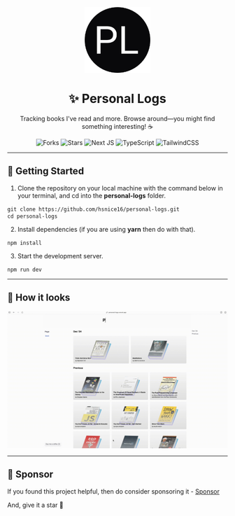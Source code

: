 <div align="center">

<img alt="personal logs logo" src="src/app/icon.png" width="150px" height="150px" />

# ✨ Personal Logs

Tracking books I've read and more. Browse around—you might find something interesting! ☕

![Forks](https://img.shields.io/github/forks/hsnice16/personal-logs)
![Stars](https://img.shields.io/github/stars/hsnice16/personal-logs)
![Next JS](https://img.shields.io/badge/nextjs-black?logo=next.js)
![TypeScript](https://img.shields.io/badge/typescript-gray?logo=typescript)
![TailwindCSS](https://img.shields.io/badge/tailwindcss-%2338B2AC.svg?logo=tailwind-css&logoColor=white)

</div>

---

## 🔌 Getting Started

1. Clone the repository on your local machine with the command below in your terminal, and cd into the **personal-logs** folder.

```shell
git clone https://github.com/hsnice16/personal-logs.git
cd personal-logs
```

2. Install dependencies (if you are using **yarn** then do with that).

```shell
npm install
```

3. Start the development server.

```shell
npm run dev
```

---

## 👀 How it looks

<img width="1440" alt="demo gif" src="public/gif/demo.gif">

---

## 💚 Sponsor

If you found this project helpful, then do consider sponsoring it - [Sponsor](https://github.com/sponsors/hsnice16)

And, give it a star 🌟
